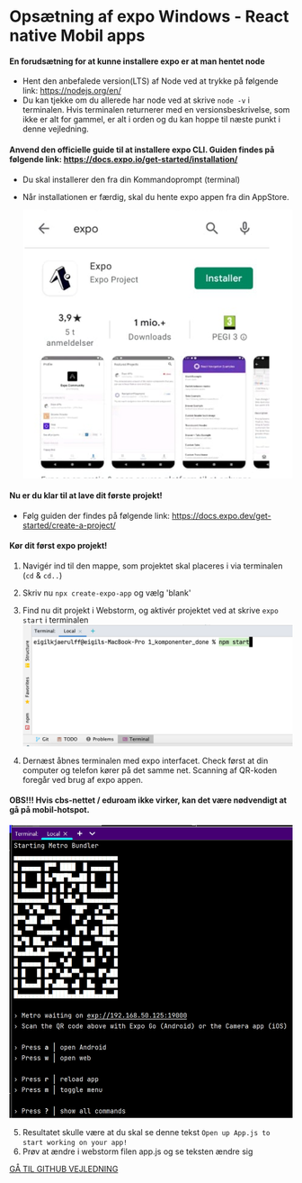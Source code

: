 # Opsætning af expo Windows - React native Mobil apps

#### En forudsætning for at kunne installere expo er at man hentet node
- Hent den anbefalede version(LTS) af Node ved at trykke på følgende link: https://nodejs.org/en/
- Du kan tjekke om du allerede har node ved at skrive `node -v` i terminalen. Hvis terminalen returnerer med en versionsbeskrivelse, som ikke er alt for gammel, er alt i orden og du kan hoppe til næste punkt i denne vejledning. 

#### Anvend den officielle guide til at installere expo CLI. Guiden findes på følgende link: https://docs.expo.io/get-started/installation/
- Du skal installerer den fra din Kommandoprompt (terminal)
- Når installationen er færdig, skal du hente expo appen fra din AppStore.
 
  ![expo](billeder/expoIcon.png)


#### Nu er du klar til at lave dit første projekt! 
- Følg guiden der findes på følgende link: https://docs.expo.dev/get-started/create-a-project/

#### Kør dit først expo projekt!
1. Navigér ind til den mappe, som projektet skal placeres i via terminalen (`cd` & `cd..`)

2. Skriv nu `npx create-expo-app` og vælg 'blank'
3. Find nu dit projekt i Webstorm, og aktivér projektet ved at skrive
   `expo start` i terminalen
   ![img.png](billeder/screenshot4.png)

4. Dernæst åbnes terminalen med expo interfacet. Check først at din computer og telefon kører på det samme net. Scanning af QR-koden foregår ved brug af expo appen.
#### OBS!!! Hvis cbs-nettet / eduroam ikke virker, kan det være nødvendigt at gå på mobil-hotspot. 
   ![](billeder/screenshot5.png)

5. Resultatet skulle være at du skal se denne tekst `Open up App.js to start working on your app!`
6. Prøv at ændre i webstorm filen app.js og se teksten ændre sig


<a href="https://github.com/Innovationg-og-ny-teknologi-2021/0_intro_vejledning/blob/main/windows/3_github_vejledning.md
" target="_blank">GÅ TIL GITHUB VEJLEDNING</a>

